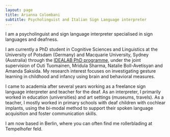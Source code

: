 ```yaml
---
layout: page
title: Arianna Colombani
subtitle: Psycholinguist and Italian Sign Language interpreter
---
```


I am a psycholinguist and sign language interpreter specialised in sign languages and deafness.  

I am currently a PhD student in Cognitive Sciences and Linguistics at the University of Potsdam (Germany) and Macquarie University, Sydney (Australia) through the [IDEALAB PhD programme](https://phd-idealab.com/), under the joint supervision of Outi Tuomainen, Mridula Sharma, Natalie Boll-Avetisyan and Amanda Saksida. My research interest focuses on investigating gesture learning in childhood and infancy using brain and behavioral measures. 

I came to academia after several years working as a freelance sign language interpreter and teacher for the deaf. As an interpreter, I primarily worked in education (universities) and art settings (museums, travels). As a teacher, I mostly worked in primary schools with deaf children with cochlear implants, using the bi-modal method to support their spoken language acquisition and foster communication skills. 

I am now based in Berlin, where you can often find me rollerblading at Tempelhofer feld. 
